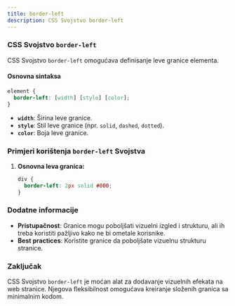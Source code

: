 ```yaml
---
title: border-left
description: CSS Svojstvo border-left
---
```


### CSS Svojstvo `border-left`

CSS Svojstvo `border-left` omogućava definisanje leve granice elementa.

#### Osnovna sintaksa

```css
element {
  border-left: [width] [style] [color];
}
```

- **`width`**: Širina leve granice.
- **`style`**: Stil leve granice (npr. `solid`, `dashed`, `dotted`).
- **`color`**: Boja leve granice.

### Primjeri korištenja `border-left` Svojstva

1. **Osnovna leva granica:**

   ```css
   div {
     border-left: 2px solid #000;
   }
   ```

### Dodatne informacije

- **Pristupačnost**: Granice mogu poboljšati vizuelni izgled i strukturu, ali ih treba koristiti pažljivo kako ne bi ometale korisnike.
- **Best practices**: Koristite granice da poboljšate vizuelnu strukturu stranice.

### Zaključak

CSS Svojstvo `border-left` je moćan alat za dodavanje vizuelnih efekata na web stranice. Njegova fleksibilnost omogućava kreiranje složenih granica sa minimalnim kodom.
